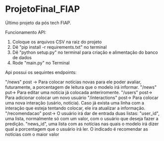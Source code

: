 # ProjetoFinal_FIAP
Último projeto da pós tech FIAP.

Funcionamento API:

1) Coloque os arquivos CSV na raiz do projeto
2) Dê "pip install -r requirements.txt" no terminal
3) Dê "python setup.py" no terminal para criação e alimentação do banco de dados
4) Rode "main.py" no Terminal

Api possui os sequintes endpoints:

"/news" post -> Para colocar notícias novas para ele poder avaliar, futuramente, a porcentagem de leitura que o modelo irá informar.
"/news" put-> Para editar uma notícia já colocada anteriromente.
"/users" post-> Para adicionar colocar um novo usuário
"/interactions" post-> Para colocar uma nova interação (usário, notícia). Caso já exista uma linha com a interação que esteja tentando colocar, ele ira atualizar a informação.
"/recomendacao" post-> O usuário irá dar de entrada duas listas: "user_id", uma lista, normalmente só com um valor, com o usuário que deseja fazer a predição.
                "news_id", uma lista com as notícias nas quais o modelo irá dizer qual a porcentagem que o usuário irá ler. O indicado é recomendar as notícias com o maior valor
